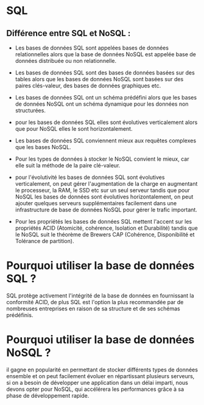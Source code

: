 # SQL

## Différence entre SQL et NoSQL : 

* Les bases de données SQL sont appelées bases de données relationnelles alors que la base de données NoSQL est appelée base de données distribuée ou non relationnelle.

* Les bases de données SQL sont des bases de données basées sur des tables alors que les bases de données NoSQL sont basées sur des paires clés-valeur, des bases de données graphiques etc.

* Les bases de données SQL ont un schéma prédéfini alors que les bases de données NoSQL ont un schéma dynamique pour les données non structurées.

* pour les bases de données SQL elles sont évolutives verticalement alors que pour NoSQL elles le sont horizontalement.

* Les bases de données SQL conviennent mieux aux requêtes complexes que les bases NoSQL.

* Pour les types de données à stocker le NoSQL convient le mieux, car elle suit la méthode de la paire clé-valeur.

* pour l'évolutivité les bases de données SQL sont évolutives verticalement, on peut gérer l'augmentation de la charge en augmentant le processeur, la RAM, le SSD etc sur un seul serveur tandis que pour NoSQL les bases de données sont évolutives horizontalement, on peut ajouter quelques serveurs supplémentaires facilement dans une infrastructure de base de données NoSQL pour gérer le trafic important.

* Pour les propriétés les bases de données SQL mettent l'accent sur les propriétés ACID (Atomicité, cohérence, Isolation et Durabilité) tandis que le NoSQL suit le théorème de Brewers CAP (Cohérence, Disponibilité et Tolérance de partition).

# Pourquoi utiliser la base de données SQL ?

SQL protège activement l'intégrité de la base de données en fournissant la conformité ACID, de plus SQL est l'option la plus recommandée par de nombreuses entreprises en raison de sa structure et de ses schémas prédéfinis.

# Pourquoi utiliser la base de données NoSQL ?

il gagne en popularité en permettant de stocker différents types de données ensemble et on peut facilement évoluer en répartissant plusieurs serveurs, si on a besoin de développer une application dans un délai imparti, nous devons opter pour NoSQL, qui accélérera les performances grâce à sa phase de développement rapide.